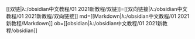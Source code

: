[[双链|λ:/obsidian中文教程/01 2021新教程/双链]]=[[双向链接|λ:/obsidian中文教程/01 2021新教程/双向链接]]
md=[[Markdown|λ:/obsidian中文教程/01 2021新教程/Markdown]]
ob=[[obsidian|λ:/obsidian中文教程/01 2021新教程/obsidian]]

